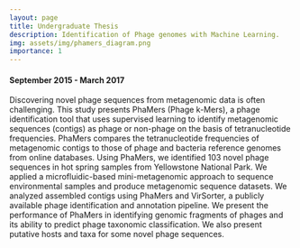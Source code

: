 ```yaml
---
layout: page
title: Undergraduate Thesis
description: Identification of Phage genomes with Machine Learning.
img: assets/img/phamers_diagram.png
importance: 1
---
```


#### September 2015 - March 2017
Discovering novel phage sequences from metagenomic data is often challenging.
This study presents PhaMers (Phage k-Mers), a phage identification tool that
uses supervised learning to identify metagenomic sequences (contigs) as phage or
non-phage on the basis of tetranucleotide frequencies. PhaMers compares the
tetranucleotide frequencies of metagenomic contigs to those of phage and
bacteria reference genomes from online databases. Using PhaMers, we identified
103 novel phage sequences in hot spring samples from Yellowstone National Park.
We applied a microfluidic-based mini-metagenomic approach to sequence
environmental samples and produce metagenomic sequence datasets. We analyzed
assembled contigs using PhaMers and VirSorter, a publicly available phage
identification and annotation pipeline. We present the performance of PhaMers in
identifying genomic fragments of phages and its ability to predict phage
taxonomic classification. We also present putative hosts and taxa for some novel
phage sequences.
